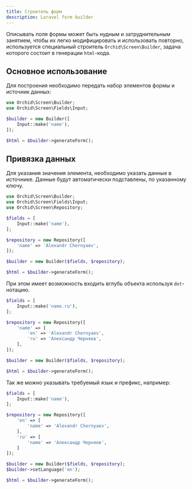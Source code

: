 ```yaml
---
title: Строитель форм
description: Laravel form builder
---
```


Описывать поля формы может быть нудным и затруднительным занятием, чтобы их легко модифицировать и использовать повторно, используется специальный строитель `Orchid\Screen\Builder`, задача которого состоит в генерации `html`-кода.


## Основное использование

Для построения необходимо передать набор элементов формы и источник данных:

```php
use Orchid\Screen\Builder;
use Orchid\Screen\Fields\Input;

$builder = new Builder([
    Input::make('name'),
]);

$html = $builder->generateForm();
```


## Привязка данных

Для указания значения элемента, необходимо указать данные в источнике.
Данные будут автоматически подставлены, по указанному ключу.

```php
use Orchid\Screen\Builder;
use Orchid\Screen\Fields\Input;
use Orchid\Screen\Repository;

$fields = [
    Input::make('name'),
];

$repository = new Repository([
    'name' => 'Alexandr Chernyaev',
]);

$builder = new Builder($fields, $repository);

$html = $builder->generateForm();
```

При этом имеет возможность входить вглубь объекта используя `dot`-нотацию.

```php
$fields = [
    Input::make('name.ru'),
];

$repository = new Repository([
    'name' => [
        'en' => 'Alexandr Chernyaev',
        'ru' => 'Александр Черняев',
    ],
]);

$builder = new Builder($fields, $repository);

$html = $builder->generateForm();
```

Так же можно указывать требуемый язык и префикс, например:

```php
$fields = [
    Input::make('name'),
];

$repository = new Repository([
    'en' => [
        'name' => 'Alexandr Chernyaev',
    ],
    'ru' => [
        'name' => 'Александр Черняев',
    ]
]);

$builder = new Builder($fields, $repository);
$builder->setLanguage('en');

$html = $builder->generateForm();
```
